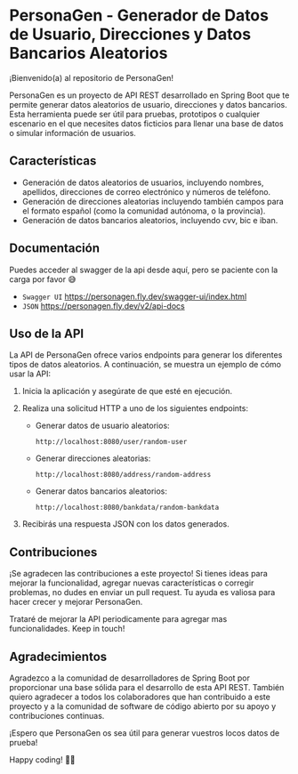 # PersonaGen - Generador de Datos de Usuario, Direcciones y Datos Bancarios Aleatorios

¡Bienvenido(a) al repositorio de PersonaGen!

PersonaGen es un proyecto de API REST desarrollado en Spring Boot que te permite generar datos aleatorios de usuario, direcciones y datos bancarios. Esta herramienta puede ser útil para pruebas, prototipos o cualquier escenario en el que necesites datos ficticios para llenar una base de datos o simular información de usuarios.

## Características

- Generación de datos aleatorios de usuarios, incluyendo nombres, apellidos, direcciones de correo electrónico y números de teléfono.
- Generación de direcciones aleatorias incluyendo también campos para el formato español (como la comunidad autónoma, o la provincia).
- Generación de datos bancarios aleatorios, incluyendo cvv, bic e iban.
 
## Documentación

Puedes acceder al swagger de la api desde aquí, pero se paciente con la carga por favor :sweat_smile:
* `Swagger UI` https://personagen.fly.dev/swagger-ui/index.html
* `JSON` https://personagen.fly.dev/v2/api-docs

## Uso de la API

La API de PersonaGen ofrece varios endpoints para generar los diferentes tipos de datos aleatorios. A continuación, se muestra un ejemplo de cómo usar la API:

1. Inicia la aplicación y asegúrate de que esté en ejecución.

2. Realiza una solicitud HTTP a uno de los siguientes endpoints:

   - Generar datos de usuario aleatorios:
     ```
     http://localhost:8080/user/random-user
     ```

   - Generar direcciones aleatorias:
     ```
     http://localhost:8080/address/random-address
     ```

   - Generar datos bancarios aleatorios:
     ```
     http://localhost:8080/bankdata/random-bankdata
     ```

3. Recibirás una respuesta JSON con los datos generados.

## Contribuciones

¡Se agradecen las contribuciones a este proyecto! Si tienes ideas para mejorar la funcionalidad, agregar nuevas características o corregir problemas, no dudes en enviar un pull request. Tu ayuda es valiosa para hacer crecer y mejorar PersonaGen.

Trataré de mejorar la API periodicamente para agregar mas funcionalidades. Keep in touch!

## Agradecimientos

Agradezco a la comunidad de desarrolladores de Spring Boot por proporcionar una base sólida para el desarrollo de esta API REST. También quiero agradecer a todos los colaboradores que han contribuido a este proyecto y a la comunidad de software de código abierto por su apoyo y contribuciones continuas.

¡Espero que PersonaGen os sea útil para generar vuestros locos datos de prueba!

Happy coding! :man_technologist:
